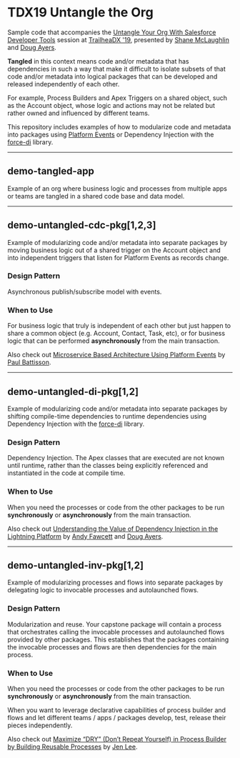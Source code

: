 # TDX19 Untangle the Org

Sample code that accompanies the [Untangle Your Org With Salesforce Developer Tools](https://success.salesforce.com/myagenda?eventId=a1Q3A000026slov#/session/a2q3A000002BGcEQAW)
session at [TrailheaDX '19](https://www.salesforce.com/trailheadx/), presented by [Shane McLaughlin](https://twitter.com/MShaneMc) and [Doug Ayers](https://twitter.com/DouglasCAyers).

**Tangled** in this context means code and/or metadata that has dependencies in such a way that
make it difficult to isolate subsets of that code and/or metadata into logical packages that can
be developed and released independently of each other.

For example, Process Builders and Apex Triggers on a shared object, such as the Account object,
whose logic and actions may not be related but rather owned and influenced by different teams.

This repository includes examples of how to modularize code and metadata into packages
using [Platform Events](https://trailhead.salesforce.com/en/content/learn/modules/platform_events_basics) or Dependency Injection with the [force-di](https://github.com/afawcett/force-di) library.

---

## demo-tangled-app

Example of an org where business logic and processes from multiple
apps or teams are tangled in a shared code base and data model.

---

## demo-untangled-cdc-pkg[1,2,3]

Example of modularizing code and/or metadata into separate packages
by moving business logic out of a shared trigger on the Account object
and into independent triggers that listen for Platform Events as records change.

### Design Pattern

Asynchronous publish/subscribe model with events.

### When to Use

For business logic that truly is independent of each other but just happen to share
a common object (e.g. Account, Contact, Task, etc), or for business logic that can be
performed **asynchronously** from the main transaction.

Also check out [Microservice Based Architecture Using Platform Events](https://www.youtube.com/watch?v=FgCa1yPzVMw) by [Paul Battisson](https://twitter.com/pbattisson).

---

## demo-untangled-di-pkg[1,2]

Example of modularizing code and/or metadata into separate packages
by shifting compile-time dependencies to runtime dependencies using
Dependency Injection with the [force-di](https://github.com/afawcett/force-di) library.

### Design Pattern

Dependency Injection. The Apex classes that are executed are not known until runtime,
rather than the classes being explicitly referenced and instantiated in the code at compile time.

### When to Use

When you need the processes or code from the other packages to be run
**synchronously** or **asynchronously** from the main transaction.

Also check out [Understanding the Value of Dependency Injection in the Lightning Platform](https://www.youtube.com/watch?v=oce2QO-E_3k) by [Andy Fawcett](https://twitter.com/andyinthecloud) and [Doug Ayers](https://twitter.com/douglascayers).

---

## demo-untangled-inv-pkg[1,2]

Example of modularizing processes and flows into separate packages
by delegating logic to invocable processes and autolaunched flows.

### Design Pattern

Modularization and reuse. Your capstone package will contain a process
that orchestrates calling the invocable processes and autolaunched flows
provided by other packages. This establishes that the packages containing
the invocable processes and flows are then dependencies for the main process.

### When to Use

When you need the processes or code from the other packages to be run
**synchronously** or **asynchronously** from the main transaction.

When you want to leverage declarative capabilities of process builder and flows
and let different teams / apps / packages develop, test, release their pieces independently.

Also check out [Maximize “DRY” (Don’t Repeat Yourself) in Process Builder by Building Reusable Processes](https://jenwlee.wordpress.com/2016/11/08/minimize-dry-dont-repeat-yourself-in-process-builder-by-building-reusable-processes/) by [Jen Lee](https://twitter.com/jenwlee).